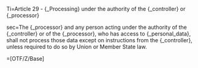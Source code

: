 Ti=Article 29 - {_Processing} under the authority of the {_controller} or {_processor}

sec=The {_processor} and any person acting under the authority of the {_controller} or of the {_processor}, who has access to {_personal_data}, shall not process those data except on instructions from the {_controller}, unless required to do so by Union or Member State law.

=[OTF/Z/Base]
